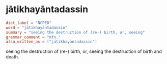 # jātikhayāntadassin

``` toml
dict_label = "NCPED"
word = "jātikhayāntadassin"
summary = "seeing the destruction of (re-) birth, or, seeing"
grammar_comment = "mfn."
also_written_as = ["jātikhayāntadassin"]
```

seeing the destruction of (re\-) birth, or, seeing the destruction of birth and death.

